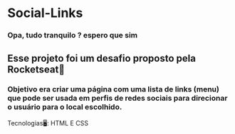 # Social-Links

### Opa, tudo tranquilo ? espero que sim
## Esse projeto foi um desafio proposto pela Rocketseat🚀  

### Objetivo era criar uma página com uma lista de links (menu) que pode ser usada em perfis de redes sociais para direcionar o usuário para o local escolhido.

Tecnologias🖥️:  HTML E CSS
